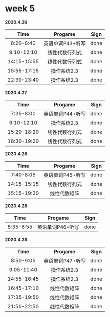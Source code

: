 # week 5

**2020.4.26**

Time|Progame|Sign
:-----:|:-----:|:-----:|
8:20-8:40|英语单词P43+听写|done
9:10-12:10|线性代数行列式|done
14:15-15:55|线性代数行列式|done
15:55-17:15|操作系统2.3|done
22:30-23:40|操作系统2.3|done

**2020.4.27**

Time|Progame|Sign
:-----:|:-----:|:-----:|
7:35-8:00|英语单词P44+听写|done
9:10-12:10|操作系统2.3|done
15:20-18:20|线性代数行列式|done
18:30-19:20|线性代数行列式|done

**2020.4.28**

Time|Progame|Sign
:-----:|:-----:|:-----:|
7:40-8:05|英语单词P45+听写|done
14:15-15:15|线性代数行列式|done
15:15-19:30|线性代数矩阵|done

**2020.4.28**

Time|Progame|Sign
:-----:|:-----:|:-----:|
8:35-8:55|英语单词P46+听写|done

**2020.4.28**

Time|Progame|Sign
:-----:|:-----:|:-----:|
8:50-9:05|英语单词P47+听写|done
9:05-11:40|操作系统2.3|done
14:55-16:45|操作系统2.3|done
16:45-17:10|线性代数矩阵|done
17:35-19:50|线性代数矩阵|done
21:50-22:50|线性代数矩阵|done